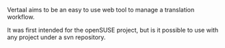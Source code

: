 Vertaal aims to be an easy to use web tool to manage a translation workflow.

It was first intended for the openSUSE project, but is it possible to use with any project under a svn repository.

